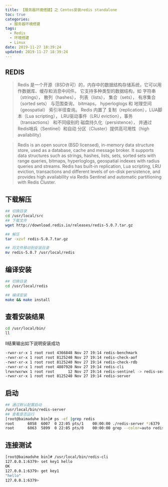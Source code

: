 ```yaml
---
title: 【服务器环境搭建】之 Centos安装redis standalone
toc: true
categories:
  - 服务器环境搭建
tags:
  - Redis
  - 环境搭建
  - Linux
date: 2019-11-27 18:39:24
updated: 2019-11-27 18:39:24
---
```



## REDIS
> Redis 是一个开源（BSD许可）的，内存中的数据结构存储系统，它可以用作数据库、缓存和消息中间件。 它支持多种类型的数据结构，如 字符串（strings）， 散列（hashes）， 列表（lists）， 集合（sets）， 有序集合（sorted sets） 与范围查询， bitmaps， hyperloglogs 和 地理空间（geospatial） 索引半径查询。 Redis 内置了 复制（replication），LUA脚本（Lua scripting）， LRU驱动事件（LRU eviction），事务（transactions） 和不同级别的 磁盘持久化（persistence）， 并通过 Redis哨兵（Sentinel）和自动 分区（Cluster）提供高可用性（high availability）

<!-- more -->

>Redis is an open source (BSD licensed), in-memory data structure store, used as a database, cache and message broker. It supports data structures such as strings, hashes, lists, sets, sorted sets with range queries, bitmaps, hyperloglogs, geospatial indexes with radius queries and streams. Redis has built-in replication, Lua scripting, LRU eviction, transactions and different levels of on-disk persistence, and provides high availability via Redis Sentinel and automatic partitioning with Redis Cluster.

## 下载解压
```bash
## 切换目录
cd /usr/local/src
## 下载文件
wget http://download.redis.io/releases/redis-5.0.7.tar.gz

## 解压
tar -xzvf redis-5.0.7.tar.gz

## 将文件移动到安装目录
mv redis-5.0.7 /usr/local/redis
```

## 编译安装

```bash
## 切换目录
cd /usr/local/redis

## 编译安装
make && make install
```

## 查看安装结果
```bash
cd /usr/local/bin/
ll
```

ll结果输出如下说明安装成功
```bash
-rwxr-xr-x 1 root root 4366848 Nov 27 19:14 redis-benchmark
-rwxr-xr-x 1 root root 8125240 Nov 27 19:14 redis-check-aof
-rwxr-xr-x 1 root root 8125240 Nov 27 19:14 redis-check-rdb
-rwxr-xr-x 1 root root 4807920 Nov 27 19:14 redis-cli
lrwxrwxrwx 1 root root      12 Nov 27 19:14 redis-sentinel -> redis-server
-rwxr-xr-x 1 root root 8125240 Nov 27 19:14 redis-server
```

## 启动
```bash
## 通过默认配置启动
/usr/local/bin/redis-server
## 查看是否运行
[root@baimaduhe bin]# ps -ef |grep redis
root      6058  6007  0 22:05 pts/1    00:00:00 ./redis-server *:6379
root      6063  5899  0 22:05 pts/0    00:00:00 grep --color=auto redis
```

## 连接测试
```bash
[root@baimaduhe bin]# /usr/local/bin/redis-cli
127.0.0.1:6379> set key1 hello
OK
127.0.0.1:6379> get key1
"hello"
127.0.0.1:6379>
```